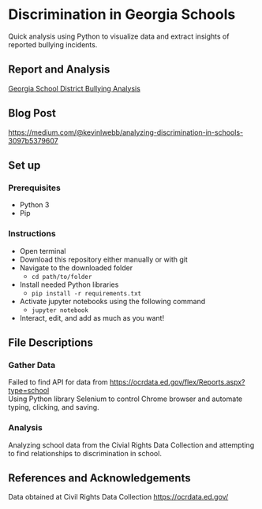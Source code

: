 # Discrimination in Georgia Schools
Quick analysis using Python to visualize data and extract insights of reported bullying incidents.

## Report and Analysis
[Georgia School District Bullying Analysis](Georgia%20School%20District%20Bullying%20Analysis.ipynb)

## Blog Post
https://medium.com/@kevinlwebb/analyzing-discrimination-in-schools-3097b5379607

## Set up
### Prerequisites
- Python 3
- Pip
### Instructions
- Open terminal
- Download this repository either manually or with git
- Navigate to the downloaded folder
    - `cd path/to/folder`
- Install needed Python libraries
    - `pip install -r requirements.txt`
- Activate jupyter notebooks using the following command
    - `jupyter notebook`
- Interact, edit, and add as much as you want!
## File Descriptions
### Gather Data
Failed to find API for data from https://ocrdata.ed.gov/flex/Reports.aspx?type=school
<br>Using Python library Selenium to control Chrome browser and automate typing, clicking, and saving.
### Analysis
Analyzing school data from the Civial Rights Data Collection and attempting to find relationships to discrimination in school. 
## References and Acknowledgements
Data obtained at Civil Rights Data Collection
https://ocrdata.ed.gov/
